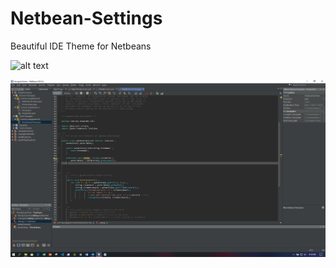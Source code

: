 # Netbean-Settings
Beautiful IDE Theme for Netbeans

![alt text](https://raw.githubusercontent.com/abbasZah/Netbean-Settings/master/Netbean%20Custom%20Theme.png)


![alt text](https://raw.githubusercontent.com/abbasZah/Netbean-IDE-Theme/master/Netbeans.png)
